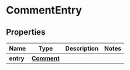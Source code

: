 
# CommentEntry

## Properties
Name | Type | Description | Notes
------------ | ------------- | ------------- | -------------
**entry** | [**Comment**](Comment.md) |  | 



